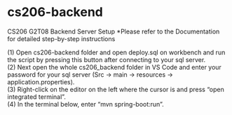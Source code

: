# cs206-backend

CS206 G2T08 Backend Server Setup
*Please refer to the Documentation for detailed step-by-step instructions

(1) Open cs206-backend folder and open deploy.sql on workbench and run the script by pressing this button after connecting to your sql server.</br>
(2) Next open the whole cs206_backend folder in VS Code and enter your password for your sql server (Src  -> main -> resources -> application.properties). </br>
(3) Right-click on the editor on the left where the cursor is and press “open integrated terminal”. </br>
(4) In the terminal below, enter “mvn spring-boot:run”. </br>
